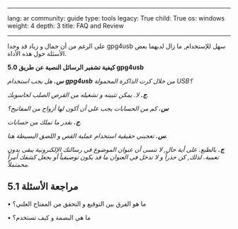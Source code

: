 

---

lang: ar
community: guide
type: tools
legacy: True
child: True
os: windows
weight: 4
depth: 3
title: FAQ and Review

---

على الرغم من أن جمال و زياد قد وجدا gpg4usb سهل للإستخدام, ما زال لديهما بعض الأسئلة حول هذه الأداة.

<a name="5.0"></a>
**5.0 كيفية تشفير الرسائل النصية عن طريق gpg4usb**

<div class="background" markdown="1">

***س.** هل يجب استخدام **gpg4usb** من خلال كرت الذاكرة المحمولة USB؟*

***ج.** لا. يمكن تثبيته و تشغيله من القرص الصلب لحاسوبك.*

***س.** كم من الحسابات يجب علي أن أكون لها أزواج من المفاتيح؟*

***ج.** بقدر ما تملك من حسابات.*

***س.** تعجبني حقيقية استخدام عملية القص و اللصق البسيطة هنا.*

***ج.** بالطبع. على أية حال, لا تنسى أن عنوان الموضوع في رسالتك الإلكترونية يبقى بدون تعمية. لذلك, كن حذراً و لا تدخل في العنوان ما قد يكون توصيفياً أو يجعل كشفك أمراً محمتملاً.*

</div>

<a name="5.1"></a>
## 5.1 مراجعة الأسئلة ##

•	ما هو الفرق بين التوقيع و التحقق من المفتاح العلني؟

•	ما هي البصمة و كيف تستخدم؟


